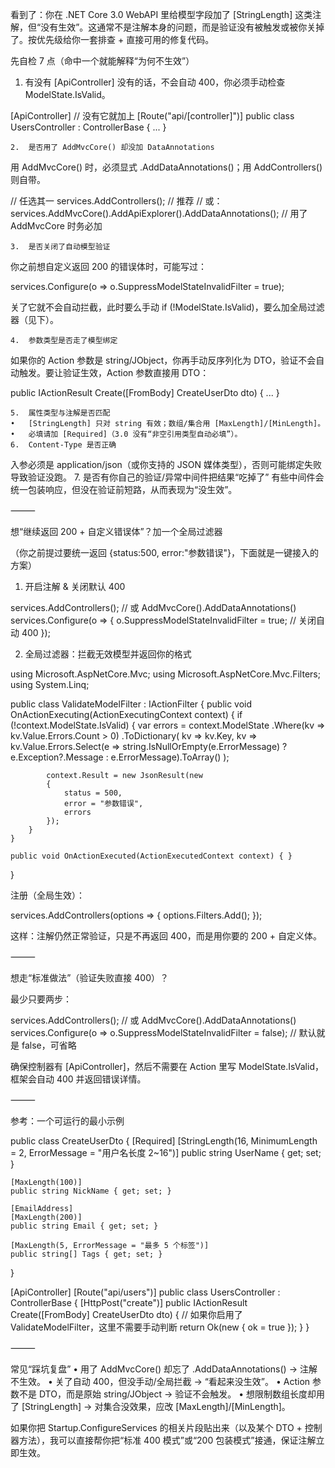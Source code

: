 看到了：你在 .NET Core 3.0 WebAPI 里给模型字段加了 [StringLength] 这类注解，但“没有生效”。这通常不是注解本身的问题，而是验证没有被触发或被你关掉了。按优先级给你一套排查 + 直接可用的修复代码。

先自检 7 点（命中一个就能解释“为何不生效”）
1.	有没有 [ApiController]
没有的话，不会自动 400，你必须手动检查 ModelState.IsValid。

[ApiController] // 没有它就加上
[Route("api/[controller]")]
public class UsersController : ControllerBase { ... }


	2.	是否用了 AddMvcCore() 却没加 DataAnnotations
用 AddMvcCore() 时，必须显式 .AddDataAnnotations()；用 AddControllers() 则自带。

// 任选其一
services.AddControllers(); // 推荐
// 或：
services.AddMvcCore().AddApiExplorer().AddDataAnnotations(); // 用了 AddMvcCore 时务必加


	3.	是否关闭了自动模型验证
你之前想自定义返回 200 的错误体时，可能写过：

services.Configure<ApiBehaviorOptions>(o => o.SuppressModelStateInvalidFilter = true);

关了它就不会自动拦截，此时要么手动 if (!ModelState.IsValid)，要么加全局过滤器（见下）。

	4.	参数类型是否走了模型绑定
如果你的 Action 参数是 string/JObject，你再手动反序列化为 DTO，验证不会自动触发。要让验证生效，Action 参数直接用 DTO：

public IActionResult Create([FromBody] CreateUserDto dto) { ... }


	5.	属性类型与注解是否匹配
	•	[StringLength] 只对 string 有效；数组/集合用 [MaxLength]/[MinLength]。
	•	必填请加 [Required]（3.0 没有“非空引用类型自动必填”）。
	6.	Content-Type 是否正确
入参必须是 application/json（或你支持的 JSON 媒体类型），否则可能绑定失败导致验证没跑。
7.	是否有你自己的验证/异常中间件把结果“吃掉了”
有些中间件会统一包装响应，但没在验证前短路，从而表现为“没生效”。

⸻

想“继续返回 200 + 自定义错误体”？加一个全局过滤器

（你之前提过要统一返回 {status:500, error:"参数错误"}，下面就是一键接入的方案）

1) 开启注解 & 关闭默认 400

services.AddControllers(); // 或 AddMvcCore().AddDataAnnotations()
services.Configure<ApiBehaviorOptions>(o =>
{
o.SuppressModelStateInvalidFilter = true; // 关闭自动 400
});

2) 全局过滤器：拦截无效模型并返回你的格式

using Microsoft.AspNetCore.Mvc;
using Microsoft.AspNetCore.Mvc.Filters;
using System.Linq;

public class ValidateModelFilter : IActionFilter
{
public void OnActionExecuting(ActionExecutingContext context)
{
if (!context.ModelState.IsValid)
{
var errors = context.ModelState
.Where(kv => kv.Value.Errors.Count > 0)
.ToDictionary(
kv => kv.Key,
kv => kv.Value.Errors.Select(e => string.IsNullOrEmpty(e.ErrorMessage) ? e.Exception?.Message : e.ErrorMessage).ToArray()
);

            context.Result = new JsonResult(new
            {
                status = 500,
                error = "参数错误",
                errors
            });
        }
    }

    public void OnActionExecuted(ActionExecutedContext context) { }
}

注册（全局生效）：

services.AddControllers(options =>
{
options.Filters.Add<ValidateModelFilter>();
});

这样：注解仍然正常验证，只是不再返回 400，而是用你要的 200 + 自定义体。

⸻

想走“标准做法”（验证失败直接 400）？

最少只要两步：

services.AddControllers(); // 或 AddMvcCore().AddDataAnnotations()
services.Configure<ApiBehaviorOptions>(o => o.SuppressModelStateInvalidFilter = false); // 默认就是 false，可省略

确保控制器有 [ApiController]，然后不需要在 Action 里写 ModelState.IsValid，框架会自动 400 并返回错误详情。

⸻

参考：一个可运行的最小示例

public class CreateUserDto
{
[Required]
[StringLength(16, MinimumLength = 2, ErrorMessage = "用户名长度 2~16")]
public string UserName { get; set; }

    [MaxLength(100)]
    public string NickName { get; set; }

    [EmailAddress]
    [MaxLength(200)]
    public string Email { get; set; }

    [MaxLength(5, ErrorMessage = "最多 5 个标签")]
    public string[] Tags { get; set; }
}

[ApiController]
[Route("api/users")]
public class UsersController : ControllerBase
{
[HttpPost("create")]
public IActionResult Create([FromBody] CreateUserDto dto)
{
// 如果你启用了 ValidateModelFilter，这里不需要手动判断
return Ok(new { ok = true });
}
}


⸻

常见“踩坑复盘”
•	用了 AddMvcCore() 却忘了 .AddDataAnnotations() → 注解不生效。
•	关了自动 400，但没手动/全局拦截 → “看起来没生效”。
•	Action 参数不是 DTO，而是原始 string/JObject → 验证不会触发。
•	想限制数组长度却用了 [StringLength] → 对集合没效果，应改 [MaxLength]/[MinLength]。

如果你把 Startup.ConfigureServices 的相关片段贴出来（以及某个 DTO + 控制器方法），我可以直接帮你把“标准 400 模式”或“200 包装模式”接通，保证注解立即生效。